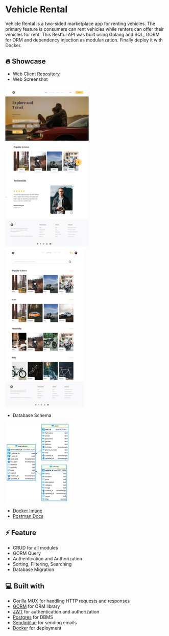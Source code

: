 # Vehicle Rental

Vehicle Rental is a two-sided marketplace app for renting vehicles. The primary feature is consumers can rent vehicles while renters can offer their vehicles for rent. This Restful API was built using Golang and SQL, GORM for ORM and dependency injection as modularization. Finally deploy it with Docker.

## 🔥 Showcase

- [Web Client Repository](https://github.com/rfauzi44/vehicle-rental-web)
- Web Screenshot
<p float="left">
<img src="app1.png" alt="Alt text" height="500">
<img src="app2.png" alt="Alt text" height="500">
</p>

- Database Schema

<img src="db-vehicle-rental.png" alt="Alt text" height="250">

- [Docker Image](https://hub.docker.com/r/rfauzi/vehicle-rental-backend)
- [Postman Docs](https://documenter.getpostman.com/view/25042327/2s93JtQPPz)

## ⚡ Feature

- CRUD for all modules
- GORM Query
- Authentication and Authorization
- Sorting, Filtering, Searching
- Database Migration

## 💻 Built with

- [Gorilla MUX](https://github.com/gorilla/mux) for handling HTTP requests and responses
- [GORM](https://github.com/go-gorm/gorm) for ORM library
- [JWT](https://github.com/golang-jwt/jwt) for authentication and authorization
- [Postgres](https://github.com/postgres/postgres) for DBMS
- [Sendinblue](https://github.com/sendinblue/APIv3-go-library) for sending emails
- [Docker](https://github.com/docker) for deployment
